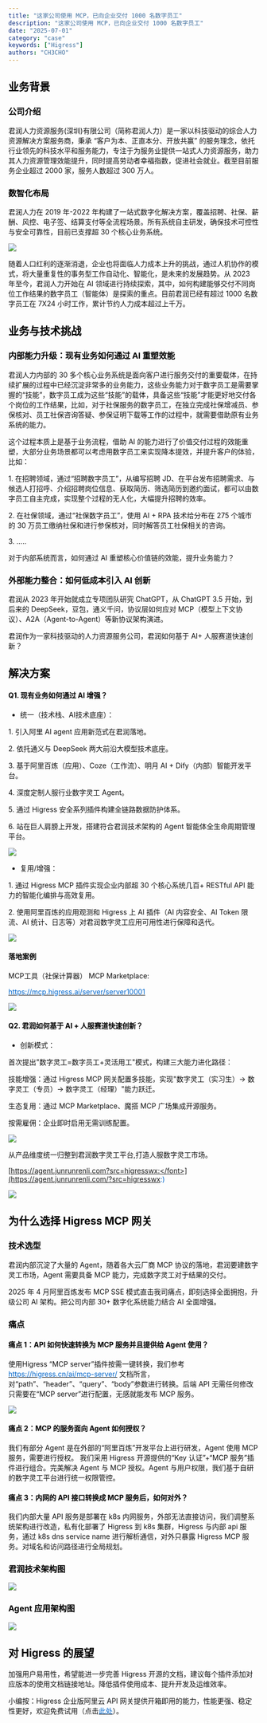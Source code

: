 ```yaml
---
title: "这家公司使用 MCP，已向企业交付 1000 名数字员工"
description: "这家公司使用 MCP，已向企业交付 1000 名数字员工"
date: "2025-07-01"
category: "case"
keywords: ["Higress"]
authors: "CH3CHO"
---
```


## <font style="color:rgb(0, 0, 0);">业务背景</font>
### <font style="color:rgb(0, 0, 0);">公司介绍</font>
<font style="color:rgb(17, 17, 17);">君润人力资源服务(深圳)有限公司（简称君润人力）是一家以科技驱动的综合人力资源解决方案服务商，秉承 “客户为本、正直本分、开放共赢” 的服务理念，依托行业领先的科技水平和服务能力，专注于为服务业提供一站式人力资源服务，助力其人力资源管理效能提升，同时提高劳动者幸福指数，促进社会就业。截至目前服务企业超过 2000 家，服务人数超过 300 万人。</font>

### <font style="color:rgb(0, 0, 0);">数智化布局</font>
<font style="color:rgb(17, 17, 17);">君润人力在 2019 年-2022 年构建了一站式数字化解决方案，覆盖招聘、社保、薪酬、风控、电子签、结算支付等全流程场景。所有系统自主研发，确保技术可控性与安全可靠性，目前已支撑超 30 个核心业务系统。</font>

![](https://intranetproxy.alipay.com/skylark/lark/0/2025/png/169256735/1751340434444-5485370f-d74f-4989-86a9-6c34b17e82de.png)

<font style="color:rgb(17, 17, 17);">随着人口红利的逐渐消退，企业也将面临人力成本上升的挑战，通过人机协作的模式，将大量重复性的事务型工作自动化、智能化，是未来的发展趋势。从 2023 年至今，君润人力开始在 AI 领域进行持续探索，其中，如何构建能够交付不同岗位工作结果的数字员工（智能体）是探索的重点。目前君润已经有超过 1000 名数字员工在 7X24 小时工作，累计节约人力成本超过上千万。</font>

## <font style="color:rgb(0, 0, 0);">业务与技术挑战</font>
### <font style="color:rgb(0, 0, 0);">内部能力升级：现有业务如何通过 AI 重塑效能</font>
<font style="color:rgb(17, 17, 17);">君润人力内部的 30 多个核心业务系统是面向客户进行服务交付的重要载体，在持续扩展的过程中已经沉淀非常多的业务能力，这些业务能力对于数字员工是需要掌握的“技能”，数字员工成为这些“技能”的载体，具备这些“技能”才能更好地交付各个岗位的工作结果，比如，对于社保服务的数字员工，在独立完成社保增减员、参保核对、员工社保咨询答疑、参保证明下载等工作的过程中，就需要借助原有业务系统的能力。</font>

<font style="color:rgb(17, 17, 17);">这个过程本质上是基于业务流程，借助 AI 的能力进行了价值交付过程的效能重塑，大部分业务场景都可以考虑用数字员工来实现降本提效，并提升客户的体验，比如：</font>

<font style="color:rgb(17, 17, 17);">1. 在招聘领域，通过“招聘数字员工”，从编写招聘 JD、在平台发布招聘需求、与候选人打招呼、介绍招聘岗位信息、获取简历、筛选简历到邀约面试，都可以由数字员工自主完成，实现整个过程的无人化，大幅提升招聘的效率。</font>

<font style="color:rgb(17, 17, 17);">2. 在社保领域，通过“社保数字员工”，使用 AI + RPA 技术给分布在 275 个城市的 30 万员工缴纳社保和进行参保核对，同时解答员工社保相关的咨询。</font>

<font style="color:rgb(17, 17, 17);">3. .....</font>

<font style="color:rgb(17, 17, 17);">对于内部系统而言，如何通过 AI 重塑核心价值链的效能，提升业务能力？</font>

### <font style="color:rgb(0, 0, 0);">外部能力整合：如何低成本引入 AI 创新</font>
<font style="color:rgb(17, 17, 17);">君润从 2023 年开始就成立专项团队研究 ChatGPT，从 ChatGPT 3.5 开始，到后来的 DeepSeek，豆包，通义千问，协议层如何应对 MCP（模型上下文协议）、A2A（Agent-to-Agent）等新协议架构演进。</font>

<font style="color:rgb(17, 17, 17);">君润作为一家科技驱动的人力资源服务公司，君润如何基于 AI+ 人服赛道快速创新？</font>

## <font style="color:rgb(0, 0, 0);">解决方案</font>
#### <font style="color:rgb(0, 0, 0);">Q1. 现有业务如何通过 AI 增强？</font>
+ <font style="color:rgb(17, 17, 17);">统一（技术栈、AI技术底座）：</font>

<font style="color:rgb(17, 17, 17);">1. 引入阿里 AI agent 应用新范式在君润落地。</font>

<font style="color:rgb(17, 17, 17);">2. 依托通义与 DeepSeek 两大前沿大模型技术底座。</font>

<font style="color:rgb(17, 17, 17);">3. 基于阿里百炼（应用）、Coze（工作流）、明月 AI + Dify（内部）智能开发平台。</font>

<font style="color:rgb(17, 17, 17);">4. 深度定制人服行业数字灵工 Agent。</font>

<font style="color:rgb(17, 17, 17);">5. 通过 Higress 安全系列插件构建全链路数据防护体系。</font>

<font style="color:rgb(17, 17, 17);">6. 站在巨人肩膀上开发，搭建符合君润技术架构的 Agent 智能体全生命周期管理平台。</font>

![](https://intranetproxy.alipay.com/skylark/lark/0/2025/png/169256735/1751340434407-af7070f4-198e-4535-b5a5-abbb83c9830c.png)

+ <font style="color:rgb(17, 17, 17);">复用/增强：</font>

<font style="color:rgb(17, 17, 17);">1. 通过 Higress MCP 插件实现企业内部超 30 个核心系统几百+ RESTful API 能力的智能化编排与高效复用。</font>

<font style="color:rgb(17, 17, 17);">2. 使用阿里百炼的应用观测和 Higress 上 AI 插件（AI 内容安全、AI Token 限流、AI 统计、日志等）对君润数字灵工应用可用性进行保障和迭代。</font>

![](https://intranetproxy.alipay.com/skylark/lark/0/2025/png/169256735/1751340434435-665a54e3-0ea3-47c9-8070-521c7af83c67.png)

#### <font style="color:rgb(0, 0, 0);">落地案例</font>
<font style="color:rgb(17, 17, 17);">MCP工具（社保计算器） MCP Marketplace:</font>

[<font style="color:rgb(0, 102, 204);">https://mcp.higress.ai/server/server10001</font>](https://mcp.higress.ai/server/server10001)

![](https://intranetproxy.alipay.com/skylark/lark/0/2025/png/169256735/1751340434471-f339e644-8994-40ae-9ed7-c7a57746642b.png)

#### <font style="color:rgb(0, 0, 0);">Q2. 君润如何基于 AI + 人服赛道快速创新？</font>
+ <font style="color:rgb(17, 17, 17);">创新模式：</font>

<font style="color:rgb(17, 17, 17);">首次提出"数字灵工=数字员工+灵活用工"模式，构建三大能力进化路径：</font>

<font style="color:rgb(17, 17, 17);">技能增强：通过 Higress MCP 网关配置多技能，实现"数字灵工（实习生）→ 数字灵工（专员）→ 数字灵工（经理）"能力跃迁。</font>

<font style="color:rgb(17, 17, 17);">生态复用：通过 MCP Marketplace、魔搭 MCP 广场集成开源服务。</font>

<font style="color:rgb(17, 17, 17);">按需雇佣：企业即时启用无需训练配置。</font>

![](https://intranetproxy.alipay.com/skylark/lark/0/2025/png/169256735/1751340434496-e8cc9573-0f3a-4520-b5d9-24aec0af1e5c.png)

<font style="color:rgb(17, 17, 17);">从产品维度统一归整到君润数字灵工平台,打造人服数字灵工市场。</font>

[<font style="color:rgb(0, 102, 204);">https://agent.junrunrenli.com?src=higresswx:</font>](https://agent.junrunrenli.com/?src=higresswx:)

![](https://intranetproxy.alipay.com/skylark/lark/0/2025/png/169256735/1751340435899-a16ffe03-48fa-4810-88a4-976321674e29.png)

## <font style="color:rgb(0, 0, 0);">为什么选择 Higress MCP 网关</font>
### <font style="color:rgb(0, 0, 0);">技术选型</font>
<font style="color:rgb(17, 17, 17);">君润内部沉淀了大量的 Agent，随着各大云厂商 MCP 协议的落地，君润要建数字灵工市场，Agent 需要具备 MCP 能力，完成数字灵工对于结果的交付。</font>

<font style="color:rgb(17, 17, 17);">2025 年 4 月阿里百炼发布 MCP SSE 模式直击我司痛点，即刻选择全面拥抱，升级公司 AI 架构。把公司内部 30+ 数字化系统能力结合 AI 全面增强。</font>

### <font style="color:rgb(0, 0, 0);">痛点</font>
#### <font style="color:rgb(0, 0, 0);">痛点 1：API 如何快速转换为 MCP 服务并且提供给 Agent 使用？</font>
<font style="color:rgb(17, 17, 17);">使用Higress “MCP server”插件按需一键转换，我们参考 </font>[<font style="color:rgb(0, 102, 204);">https://higress.cn/ai/mcp-server/</font>](https://higress.cn/ai/mcp-server/)<font style="color:rgb(17, 17, 17);"> 文档所言，对“path”、“header”、“query”、“body”参数进行转换。后端 API 无需任何修改只需要在“MCP server”进行配置，无感就能发布 MCP 服务。</font>

![](https://intranetproxy.alipay.com/skylark/lark/0/2025/png/169256735/1751340436384-9db2cc22-5231-466d-9135-66d95474a443.png)

#### <font style="color:rgb(0, 0, 0);">痛点 2：MCP 的服务面向 Agent 如何授权？</font>
<font style="color:rgb(17, 17, 17);">我们有部分 Agent 是在外部的“阿里百炼”开发平台上进行研发，Agent 使用 MCP 服务，需要进行授权。 我们采用 Higress 开源提供的“Key 认证”+“MCP 服务”插件进行组合。完美解决 Agent 与 MCP 授权。Agent 与用户权限，我们基于自研的数字灵工平台进行统一权限管控。</font>

#### <font style="color:rgb(0, 0, 0);">痛点 3：内网的 API 接口转换成 MCP 服务后，如何对外？</font>
<font style="color:rgb(17, 17, 17);">我们内部大量 API 服务是部署在 k8s 内网服务，外部无法直接访问，我们调整系统架构进行改造，私有化部署了 Higress 到 k8s 集群，Higress 与内部 api 服务，通过 k8s dns service name 进行解析通信，对外只暴露 Higress MCP 服务。对域名和访问路径进行全局规划。</font>

### <font style="color:rgb(0, 0, 0);">君润技术架构图</font>
![](https://intranetproxy.alipay.com/skylark/lark/0/2025/png/169256735/1751340436391-e8d01776-c548-46bf-8be6-b0cbda3a9a05.png)

### <font style="color:rgb(0, 0, 0);">Agent 应用架构图</font>
![](https://intranetproxy.alipay.com/skylark/lark/0/2025/png/169256735/1751340436651-cc06bfee-467a-4b20-ae89-32263dee82ce.png)

## <font style="color:rgb(0, 0, 0);">对 Higress 的展望</font>
<font style="color:rgb(17, 17, 17);">加强用户易用性，希望能进一步完善 Higress 开源的文档，建议每个插件添加对应版本的使用文档链接地址。降低插件使用成本、提升开发及运维效率。</font>

<font style="color:rgb(17, 17, 17);">小编按：Higress 企业版阿里云 API 网关提供开箱即用的能力，性能更强、稳定性更好，欢迎免费试用（点击</font>[<font style="color:rgb(0, 102, 204);">此处</font>](https://free.aliyun.com/?spm=5176.56205.nav-v2-dropdown-menu-4.d_main_0_4.26a64dfeuGSPuy&scm=20140722.M_10776204._.V_1&searchKey=%E7%BD%91%E5%85%B3)<font style="color:rgb(17, 17, 17);">）。</font>


